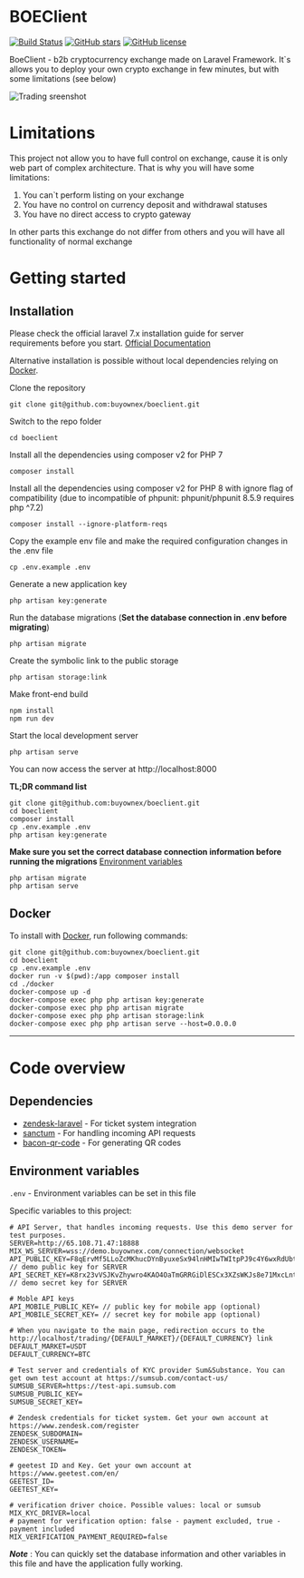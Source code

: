 [main_screenshot]: https://buyownex.com/main.jpg "Trading sreenshot"

# BOEClient

[![Build Status](https://img.shields.io/travis/buyownex/boeclient/master.svg)](https://travis-ci.org/buyownex/boeclient) 
[![GitHub stars](https://img.shields.io/github/stars/buyownex/boeclient)](https://github.com/buyownex/boeclient/stargazers) 
[![GitHub license](https://img.shields.io/github/license/buyownex/boeclient.svg)](https://raw.githubusercontent.com/buyownex/boeclient/master/LICENSE)

BoeClient - b2b cryptocurrency exchange made on Laravel Framework. It`s allows you to deploy your own crypto exchange in few minutes, but with some limitations (see below) 

![Trading sreenshot][main_screenshot]

# Limitations

This project not allow you to have full control on exchange, cause it is only web part of complex architecture. That is why you will have some limitations:
1. You can`t perform listing on your exchange
2. You have no control on currency deposit and withdrawal statuses
3. You have no direct access to crypto gateway

In other parts this exchange do not differ from others and you will have all functionality of normal exchange

# Getting started

## Installation

Please check the official laravel 7.x installation guide for server requirements before you start. [Official Documentation](https://laravel.com/docs/7.x/installation#installation)

Alternative installation is possible without local dependencies relying on [Docker](#docker). 

Clone the repository

    git clone git@github.com:buyownex/boeclient.git

Switch to the repo folder

    cd boeclient

Install all the dependencies using composer v2 for PHP 7

    composer install
    
Install all the dependencies using composer v2 for PHP 8 with ignore flag of compatibility (due to incompatible of phpunit: phpunit/phpunit 8.5.9 requires php ^7.2)

    composer install --ignore-platform-reqs

Copy the example env file and make the required configuration changes in the .env file

    cp .env.example .env

Generate a new application key

    php artisan key:generate

Run the database migrations (**Set the database connection in .env before migrating**)

    php artisan migrate

Create the symbolic link to the public storage

    php artisan storage:link

Make front-end build

    npm install
    npm run dev

Start the local development server

    php artisan serve

You can now access the server at http://localhost:8000

**TL;DR command list**

    git clone git@github.com:buyownex/boeclient.git
    cd boeclient
    composer install
    cp .env.example .env
    php artisan key:generate
    
**Make sure you set the correct database connection information before running the migrations** [Environment variables](#environment-variables)

    php artisan migrate
    php artisan serve
    
## Docker

To install with [Docker](https://www.docker.com), run following commands:

```
git clone git@github.com:buyownex/boeclient.git
cd boeclient
cp .env.example .env
docker run -v $(pwd):/app composer install
cd ./docker
docker-compose up -d
docker-compose exec php php artisan key:generate
docker-compose exec php php artisan migrate
docker-compose exec php php artisan storage:link
docker-compose exec php php artisan serve --host=0.0.0.0
```

----------

# Code overview

## Dependencies

- [zendesk-laravel](https://github.com/huddledigital/zendesk-laravel) - For ticket system integration
- [sanctum](https://github.com/laravel/sanctum) - For handling incoming API requests
- [bacon-qr-code](https://github.com/bacon/bacon-qr-code) - For generating QR codes

## Environment variables

`.env` - Environment variables can be set in this file

Specific variables to this project:

    # API Server, that handles incoming requests. Use this demo server for test purposes.
    SERVER=http://65.108.71.47:18888
    MIX_WS_SERVER=wss://demo.buyownex.com/connection/websocket
    API_PUBLIC_KEY=F8qErvMf5LLoZcMKhucDYnByuxeSx94lnHMIwTWItpPJ9c4Y6wxRdUbtZATmCFfyyUd2M1fhEcBo0b9y // demo public key for SERVER
    API_SECRET_KEY=K8rx23vVSJKvZhywro4KAO4OaTmGRRGiDlESCx3XZsWKJs8e71MxcLntj4OxhQKF8xjDkLIQnJfB3N3K // demo secret key for SERVER
    
    # Moble API keys
    API_MOBILE_PUBLIC_KEY= // public key for mobile app (optional)
    API_MOBILE_SECRET_KEY= // secret key for mobile app (optional)
    
    # When you navigate to the main page, redirection occurs to the http://localhost/trading/{DEFAULT_MARKET}/{DEFAULT_CURRENCY} link
    DEFAULT_MARKET=USDT
    DEFAULT_CURRENCY=BTC
    
    # Test server and credentials of KYC provider Sum&Substance. You can get own test account at https://sumsub.com/contact-us/
    SUMSUB_SERVER=https://test-api.sumsub.com
    SUMSUB_PUBLIC_KEY=
    SUMSUB_SECRET_KEY=
    
    # Zendesk credentials for ticket system. Get your own account at https://www.zendesk.com/register
    ZENDESK_SUBDOMAIN=
    ZENDESK_USERNAME=
    ZENDESK_TOKEN=
    
    # geetest ID and Key. Get your own account at https://www.geetest.com/en/
    GEETEST_ID=
    GEETEST_KEY=
    
    # verification driver choice. Possible values: local or sumsub
    MIX_KYC_DRIVER=local
    # payment for verification option: false - payment excluded, true - payment included
    MIX_VERIFICATION_PAYMENT_REQUIRED=false
    
***Note*** : You can quickly set the database information and other variables in this file and have the application fully working.

